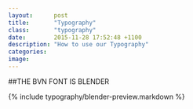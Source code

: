 ```yaml
---
layout:      post
title:       "Typography"
class:       "typography"
date:        2015-11-28 17:52:48 +1100
description: "How to use our Typography"
categories: 
image:      
---
```

##THE BVN FONT IS BLENDER

{% include typography/blender-preview.markdown %}